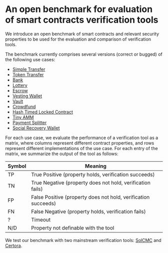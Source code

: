 # An open benchmark for evaluation of smart contracts verification tools

We introduce an open benchmark of smart contracts and relevant security properties
to be used for the evaluation and comparison of verification tools.

The benchmark currently comprises several versions (correct or bugged) of the following use cases:
- [Simple Transfer](contracts/simple_transfer/)
- [Token Transfer](contracts/token_transfer/)
- [Bank](contracts/bank/)
- [Lottery](contracts/Lottery/)
- [Escrow](contracts/escrow/)
- [Vesting Wallet](contracts/vesting_wallet/)
- [Vault](contracts/vault/)
- [Crowdfund](contracts/crowdfund/)
- [Hash Timed Locked Contract](contracts/htlc/)
- [Tiny AMM](contracts/tinyamm/)
- [Payment Splitter](contracts/payment_splitter/)
- [Social Recovery Wallet](contracts/social_recovery_wallet/)

For each use case, we evaluate the performance of a verification tool
as a matrix, where columns represent different contract properties, and
rows represent different implementations of the use case.
For each entry of the matrix, we summarize the output of the tool as follows:

| Symbol | Meaning                                                        |
| ------ | -------                                                        |
| TP     | True Positive  (property holds, verification succeeds)         |
| TN     | True Negative  (property does not hold, verification fails)    |
| FP     | False Positive (property does not hold, verification succeeds) |
| FN     | False Negative (property holds, verification fails)            |
| ?      | Timeout                                                        |
| N/D    | Property not definable with the tool                           |

We test our benchmark with two mainstream verification tools:
[SolCMC](https://verify.inf.usi.ch/publications/2022/solcmc-solidity-compiler%E2%80%99s-model-checker) and [Certora](https://www.certora.com/).
